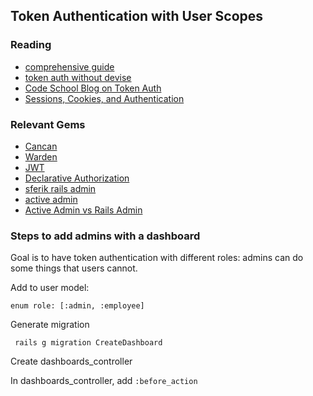 ## Token Authentication with User Scopes

### Reading
* [comprehensive guide](http://railsapps.github.io/rails-authorization.html)
* [token auth without devise](http://www.brianauton.com/posts/token-authentication-devise.html)
* [Code School Blog on Token Auth](https://www.codeschool.com/blog/2014/02/03/token-based-authentication-rails/)
* [Sessions, Cookies, and Authentication](http://www.theodinproject.com/ruby-on-rails/sessions-cookies-and-authentication)


### Relevant Gems
* [Cancan](http://www.rubydoc.info/github/ryanb/cancan)
* [Warden](https://github.com/hassox/warden/wiki/Overview)
* [JWT](https://github.com/progrium/ruby-jwt)
* [Declarative Authorization](https://github.com/stffn/declarative_authorization)
* [sferik rails admin](https://github.com/sferik/rails_admin/wiki/Manually)
* [active admin](https://github.com/activeadmin/activeadmin)
* [Active Admin vs Rails Admin](http://www.slideshare.net/benoitbenezech/rails-admin-overbest-practices)

### Steps to add admins with a dashboard
Goal is to have token authentication with different roles: admins can do some things that users cannot.

Add to user model:

`enum role: [:admin, :employee]`

Generate migration

` rails g migration CreateDashboard`

Create dashboards_controller

In dashboards_controller, add `:before_action` 
